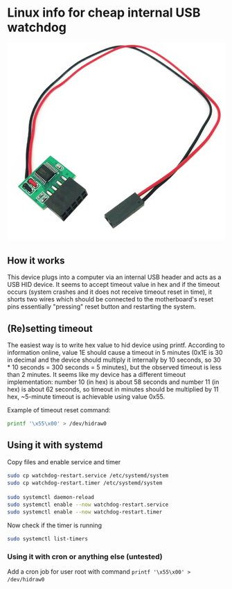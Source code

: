 # Linux info for cheap internal USB watchdog

![Device picture](internal-usb-watchdog.png)

## How it works

This device plugs into a computer via an internal USB header and acts as a USB HID device. It seems to accept timeout value in hex and if the timeout occurs (system crashes and it does not receive timeout reset in time), it shorts two wires which should be connected to the motherboard's reset pins essentially "pressing" reset button and restarting the system.

## (Re)setting timeout

The easiest way is to write hex value to hid device using printf. According to information online, value 1E should cause a timeout in 5 minutes (0x1E is 30 in decimal and the device should multiply it internally by 10 seconds, so 30 * 10 seconds = 300 seconds = 5 minutes), but the observed timeout is less than 2 minutes. It seems like my device has a different timeout implementation: number 10 (in hex) is about 58 seconds and number 11 (in hex) is about 62 seconds, so timeout in minutes should be multiplied by 11 hex, ~5-minute timeout is achievable using value 0x55.

Example of timeout reset command:

```bash
printf '\x55\x00' > /dev/hidraw0
```

## Using it with systemd

Copy files and enable service and timer

```bash
sudo cp watchdog-restart.service /etc/systemd/system
sudo cp watchdog-restart.timer /etc/systemd/system

sudo systemctl daemon-reload
sudo systemctl enable --now watchdog-restart.service
sudo systemctl enable --now watchdog-restart.timer
```

Now check if the timer is running

```bash
sudo systemctl list-timers
```

### Using it with cron or anything else (untested)

Add a cron job for user root with command `printf '\x55\x00' > /dev/hidraw0`
